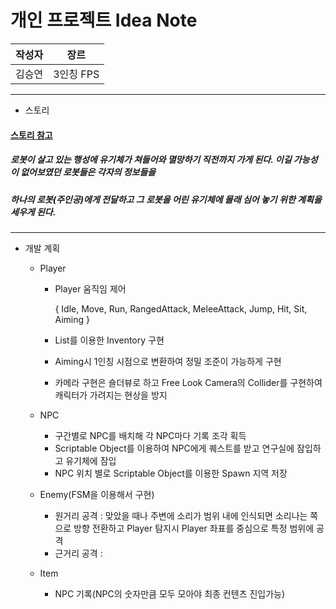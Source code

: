 # 개인  프로젝트  Idea Note

작성자 | 장르 
---|---
김승연| 3인칭 FPS |
---------
* 스토리
#### [스토리 참고](https://gall.dcinside.com/board/view/?id=hit&no=14141)
#####  로봇이 살고 있는 행성에 유기체가 쳐들어와 멸망하기 직전까지 가게 된다. 이길 가능성이 없어보였던 로봇들은 각자의 정보들을
##### 하나의 로봇(주인공)에게 전달하고 그 로봇을 어린 유기체에 몰래 심어 놓기 위한 계획을 세우게 된다.
--------
* 개발 계획
  * Player
    * Player 움직임 제어
      
      { Idle, Move, Run, RangedAttack, MeleeAttack, Jump, Hit, Sit, Aiming  }
    * List를 이용한 Inventory 구현
    * Aiming시 1인칭 시점으로 변환하여 정밀 조준이 가능하게 구현
    * 카메라 구현은 숄더뷰로 하고 Free Look Camera의 Collider를 구현하여 캐릭터가 가려지는 현상을 방지
  * NPC 
  
    - 구간별로 NPC를 배치해 각 NPC마다 기록 조각 획득
    - Scriptable Object를 이용하여 NPC에게 퀘스트를 받고 연구실에 잠입하고 유기체에 잠입
    - NPC 위치 별로 Scriptable Object를 이용한 Spawn 지역 저장 
  
  * Enemy(FSM을 이용해서 구현)
    - 원거리 공격 : 맞았을 때나 주변에 소리가 범위 내에 인식되면 소리나는 쪽으로 방향 전환하고 Player 탐지시 Player 좌표를 중심으로 특정 범위에 공격
    - 근거리 공격 : 
  * Item
  
     - NPC 기록(NPC의 숫자만큼 모두 모아야 최종 컨텐츠 진입가능)
     
  
    

